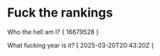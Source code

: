 # Fuck the rankings

Who the hell am I?
{ 16679528 }

What fucking year is it?
[ 2025-03-20T20:43:20Z ]
